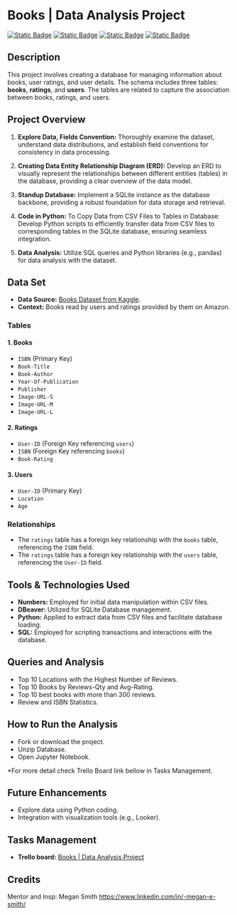 # Books | Data Analysis Project
[![Static Badge](https://img.shields.io/badge/kaggle-lightblue?style=for-the-badge&logo=kaggle&logoColor=black)](https://www.kaggle.com/datasets)
[![Static Badge](https://img.shields.io/badge/microsoftexcel-green?style=for-the-badge&logo=microsoftexcel&logoColor=white)](https://www.microsoft.com/es-es/microsoft-365/excel)
[![Static Badge](https://img.shields.io/badge/sqlite-gray?style=for-the-badge&logo=sqlite&logoColor=white)](https://www.sqlite.org/index.html)
[![Static Badge](https://img.shields.io/badge/python-yellow?style=for-the-badge&logo=python&logoColor=white)](https://www.python.org/)





## Description
This project involves creating a database for managing information about books, user ratings, and user details. The schema includes three tables: **books**, **ratings**, and **users**. The tables are related to capture the association between books, ratings, and users.



## Project Overview

1. **Explore Data, Fields Convention:** Thoroughly examine the dataset, understand data distributions, and establish field conventions for consistency in data processing.

2. **Creating Data Entity Relationship Diagram (ERD):** Develop an ERD to visually represent the relationships between different entities (tables) in the database, providing a clear overview of the data model.


3. **Standup Database:** Implement a SQLite instance as the database backbone, providing a robust foundation for data storage and retrieval.

4. **Code in Python:** To Copy Data from CSV Files to Tables in Database: Develop Python scripts to efficiently transfer data from CSV files to corresponding tables in the SQLite database, ensuring seamless integration.

5. **Data Analysis:** Utilize SQL queries and Python libraries (e.g., pandas) for data analysis with the dataset. 



## Data Set
- **Data Source:** [Books Dataset from Kaggle](https://www.kaggle.com/datasets/saurabhbagchi/books-dataset/).
- **Context:** Books read by users and ratings provided by them on Amazon.


### Tables

#### 1. Books
-   `ISBN` (Primary Key)
-   `Book-Title`
-   `Book-Author`
-   `Year-Of-Publication`
-   `Publisher`
-   `Image-URL-S`
-   `Image-URL-M`
-   `Image-URL-L`

#### 2. Ratings

-   `User-ID` (Foreign Key referencing `users`)
-   `ISBN` (Foreign Key referencing `books`)
-   `Book-Rating`

#### 3. Users

-   `User-ID` (Primary Key)
-   `Location`
-   `Age`

### Relationships

-   The `ratings` table has a foreign key relationship with the `books` table, referencing the `ISBN` field.
-   The `ratings` table has a foreign key relationship with the `users` table, referencing the `User-ID` field.

## Tools & Technologies Used
- **Numbers:** Employed for initial data manipulation within CSV files.
- **DBeaver:** Utilized for SQLite Database management.
- **Python:** Applied to extract data from CSV files and facilitate database loading.
- **SQL:** Employed for scripting transactions and interactions with the database.

## Queries and Analysis
- Top 10 Locations with the Highest Number of Reviews.
- Top 10 Books by Reviews-Qty and Avg-Rating.
- Top 10 best books with more than 300 reviews.
- Review and ISBN Statistics.

## How to Run the Analysis
- Fork or download the project.
- Unzip Database.
- Open Jupyter Notebook.


*For more detail check Trello Board link bellow in Tasks Management.

## Future Enhancements
- Explore data using Python coding.
- Integration with visualization tools (e.g., Looker).


## Tasks Management
- **Trello board:** [Books | Data Analysis Project](https://trello.com/b/BVF06oll/books-data-analysis-project)

## Credits
Mentor and Insp: Megan Smith
https://www.linkedin.com/in/-megan-e-smith/


